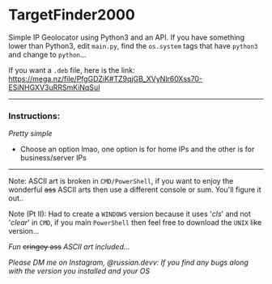 # TargetFinder2000
Simple IP Geolocator using Python3 and an API.
If you have something lower than Python3, edit `main.py`, find the `os.system` tags that have `python3` and change to `python`...

If you want a `.deb` file, here is the link:
https://mega.nz/file/PfgGDZiK#TZ9qjGB_XVyNlr60Xss70-ESiNHGXV3uRRSmKiNqSuI

---
### Instructions:
*Pretty simple*

- Choose an option lmao, one option is for home IPs and the other is for business/server IPs

---
Note: ASCII art is broken in `CMD/PowerShell`, if you want to enjoy the wonderful ~~ass~~ ASCII arts then use a different console or sum. You'll figure it out..

Note (Pt II): Had to create a `WINDOWS` version because it uses '*cls*' and not '*clear*' in `CMD`, if you main `PowerShell` then feel free to download the `UNIX` like version...

*Fun* ~~cringey ass~~ *ASCII art included...*

*Please DM me on Instagram, @russian.devv: If you find any bugs along with the version you installed and your OS*

